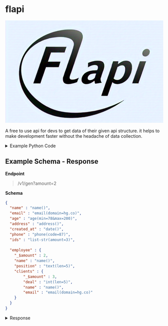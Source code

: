 # flapi
![Flapi](./assets/img//flapi2.png)

A free to use api for devs to get data of their given api structure. it helps to make development faster without the headache of data collection.


<details>
<summary>Example Python Code</summary>

```python

import requests

response = requests.get("https://flapi.sprucbot.tech/v1/gen?amount=2", json={
  "name" : "name()",
  "email" : "email(domain=hg.co)",
  "age" : "age(min=78&max=200)",
  "address" : "address()",
  "created_at" : "date()",
  "phone" : "phone(code=87)",
  "ids" : "list-str(amount=3)",
  
  "employee" : {
    "_$amount" : 2,
    "name" : "name()",
    "position" : "text(len=5)",
    "clients" : {
        "_$amount" : 3,
        "deal" : "int(len=5)",
        "name" : "name()",
        "email" : "email(domain=hg.co)"
    }
  }
}
)

if response.status_code == 200:
    data = response.json()
    print(data)
else:
    print(f"Error: {response.status_code}")

```

</details>




## Example Schema - Response

**Endpoint**
> /v1/gen?amount=2

**Schema**
```json
{
  "name" : "name()",
  "email" : "email(domain=hg.co)",
  "age" : "age(min=78&max=200)",
  "address" : "address()",
  "created_at" : "date()",
  "phone" : "phone(code=87)",
  "ids" : "list-str(amount=3)",
  
  "employee" : {
    "_$amount" : 2,
    "name" : "name()",
    "position" : "text(len=5)",
    "clients" : {
        "_$amount" : 3,
        "deal" : "int(len=5)",
        "name" : "name()",
        "email" : "email(domain=hg.co)"
    }
  }
}
```

<details>
<summary>Response</summary>


```json
{
  "name": "Cindy Bishop",
  "email": "zwhitaker@hg.co",
  "age": 168,
  "address": "109 Howard Gateway\nLake Virginia, PR 82965",
  "created_at": "06-03-1998",
  "phone": "+87-9528360459",
  "ids": [
    "Result.",
    "Their.",
    "Open."
  ],
  "employee": [
    {
      "name": "James Franco",
      "position": "Gas.",
      "clients": [
        {
          "deal": 20410,
          "name": "Christopher Jones",
          "email": "oconnorjerry@hg.co"
        },
        {
          "deal": 81891,
          "name": "Victor Mason",
          "email": "ishepherd@hg.co"
        },
        {
          "deal": 51615,
          "name": "George Parsons",
          "email": "lindsayharvey@hg.co"
        }
      ]
    },
    {
      "name": "Jacob Beltran",
      "position": "Air.",
      "clients": {
        "deal": 30514,
        "name": "Susan Stark",
        "email": "garciajames@hg.co"
      }
    }
  ]
}
```
</details>